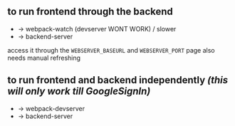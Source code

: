 ## to run frontend through the backend

* -> webpack-watch (devserver WONT WORK) / slower
* -> backend-server

access it through the `WEBSERVER_BASEURL` and `WEBSERVER_PORT`
page also needs manual refreshing


## to run frontend and backend independently _(this will only work till GoogleSignIn)_

* -> webpack-devserver
* -> backend-server
